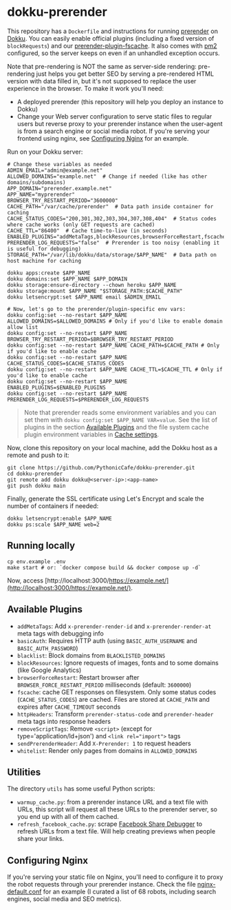 # dokku-prerender

This repository has a `Dockerfile` and instructions for running [prerender](https://github.com/prerender/prerender) on
[Dokku](https://dokku.com/). You can easily enable official plugins (including a fixed version of `blockRequests`) and
our [prerender-plugin-fscache](https://www.npmjs.com/package/prerender-plugin-fscache). It also comes with
[pm2](https://pm2.keymetrics.io/) configured, so the server keeps on even if an unhandled exception occurs.

Note that pre-rendering is NOT the same as server-side rendering: pre-rendering just helps you get better SEO by
serving a pre-rendered HTML version with data filled in, but it's not supposed to replace the user experience in the
browser. To make it work you'll need:

- A deployed prerender (this repository will help you deploy an instance to Dokku)
- Change your Web server configuration to serve static files to regular users but reverse proxy to your prerender
  instance when the user-agent is from a search engine or social media robot. If you're serving your frontend using
  nginx, see [Configuring Nginx](#configuring-nginx) for an example.

Run on your Dokku server:

```shell
# Change these variables as needed
ADMIN_EMAIL="admin@example.net"
ALLOWED_DOMAINS="example.net"  # Change if needed (like has other domains/subdomains)
APP_DOMAIN="prerender.example.net"
APP_NAME="myprerender"
BROWSER_TRY_RESTART_PERIOD="3600000"
CACHE_PATH="/var/cache/prerender"  # Data path inside container for caching
CACHE_STATUS_CODES="200,301,302,303,304,307,308,404"  # Status codes where cache works (only GET requests are cached)
CACHE_TTL="86400"  # Cache time-to-live (in seconds)
ENABLED_PLUGINS="addMetaTags,blockResources,browserForceRestart,fscache,removeScriptTags,whitelist"
PRERENDER_LOG_REQUESTS="false"  # Prerender is too noisy (enabling it is useful for debugging)
STORAGE_PATH="/var/lib/dokku/data/storage/$APP_NAME"  # Data path on host machine for caching

dokku apps:create $APP_NAME
dokku domains:set $APP_NAME $APP_DOMAIN
dokku storage:ensure-directory --chown heroku $APP_NAME
dokku storage:mount $APP_NAME "$STORAGE_PATH:$CACHE_PATH"
dokku letsencrypt:set $APP_NAME email $ADMIN_EMAIL

# Now, let's go to the prerender/plugin-specific env vars:
dokku config:set --no-restart $APP_NAME ALLOWED_DOMAINS=$ALLOWED_DOMAINS # Only if you'd like to enable domain allow list
dokku config:set --no-restart $APP_NAME BROWSER_TRY_RESTART_PERIOD=$BROWSER_TRY_RESTART_PERIOD
dokku config:set --no-restart $APP_NAME CACHE_PATH=$CACHE_PATH # Only if you'd like to enable cache
dokku config:set --no-restart $APP_NAME CACHE_STATUS_CODES=$CACHE_STATUS_CODES
dokku config:set --no-restart $APP_NAME CACHE_TTL=$CACHE_TTL # Only if you'd like to enable cache
dokku config:set --no-restart $APP_NAME ENABLED_PLUGINS=$ENABLED_PLUGINS
dokku config:set --no-restart $APP_NAME PRERENDER_LOG_REQUESTS=$PRERENDER_LOG_REQUESTS
```

> Note that prerender reads some environment variables and you can set them with
> `dokku config:set $APP_NAME VAR=value`. See the list of plugins in the section [Available
> Plugins](#available-plugins) and the file system cache plugin environment variables in [Cache
> settings](#cache-settings).

Now, clone this repository on your local machine, add the Dokku host as a remote and push to it:

```shell
git clone https://github.com/PythonicCafe/dokku-prerender.git
cd dokku-prerender
git remote add dokku dokku@<server-ip>:<app-name>
git push dokku main
```

Finally, generate the SSL certificate using Let's Encrypt and scale the number of containers if needed:

```shell
dokku letsencrypt:enable $APP_NAME
dokku ps:scale $APP_NAME web=2
```

## Running locally

```shell
cp env.example .env
make start # or: `docker compose build && docker compose up -d`
```

Now, access [http://localhost:3000/https://example.net/](http://localhost:3000/https://example.net/).

## Available Plugins

- `addMetaTags`: Add `x-prerender-render-id` and `x-prerender-render-at` meta tags with debugging info
- `basicAuth`: Requires HTTP auth (using `BASIC_AUTH_USERNAME` and `BASIC_AUTH_PASSWORD`)
- `blacklist`: Block domains from `BLACKLISTED_DOMAINS`
- `blockResources`: Ignore requests of images, fonts and to some domains (like Google Analytics)
- `browserForceRestart`: Restart browser after `BROWSER_FORCE_RESTART_PERIOD` milliseconds (default: `3600000`)
- `fscache`: cache GET responses on filesystem. Only some status codes (`CACHE_STATUS_CODES`) are cached. Files
  are stored at `CACHE_PATH` and expires after `CACHE_TIMEOUT` seconds
- `httpHeaders`: Transform `prerender-status-code` and `prerender-header` meta tags into response headers
- `removeScriptTags`: Remove `<script>` (except for type='application/ld+json') and `<link rel="import">` tags
- `sendPrerenderHeader`: Add `X-Prerender: 1` to request headers
- `whitelist`: Render only pages from domains in `ALLOWED_DOMAINS`

## Utilities

The directory `utils` has some useful Python scripts:

- `warmup_cache.py`: from a prerender instance URL and a text file with URLs, this script will request all these URLs
  to the prerender server, so you end up with all of them cached.
- `refresh_facebook_cache.py`: scrape [Facebook Share Debugger](https://developers.facebook.com/tools/debug/) to
  refresh URLs from a text file. Will help creating previews when people share your links.

## Configuring Nginx

If you're serving your static file on Nginx, you'll need to configure it to proxy the robot requests through your
prerender instance. Check the file [nginx-default.conf](nginx-default.conf) for an example (I curated a list of 68
robots, including search engines, social media and SEO metrics).
